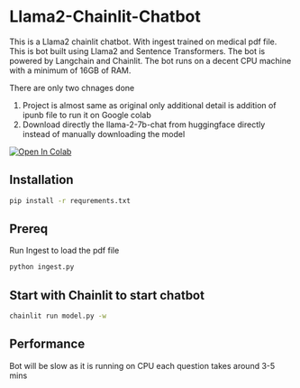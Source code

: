 # Llama2-Chainlit-Chatbot
This is a Llama2 chainlit chatbot. With ingest trained on medical pdf file. This is bot built using Llama2 and Sentence Transformers. The bot is powered by Langchain and Chainlit. 
The bot runs on a decent CPU machine with a minimum of 16GB of RAM.

There are only two chnages done
1) Project is almost same as original only additional detail is addition of ipunb file to run it on Google colab
2) Download directly the llama-2-7b-chat from huggingface directly instead of manually downloading the model

[![Open In Colab](https://colab.research.google.com/assets/colab-badge.svg)](https://colab.research.google.com/github/ndn1954/Llama2-Chainlit-Chatbot/blob/main/Chainlist_llama2.ipynb)

## Installation

```bash
pip install -r requrements.txt
```
## Prereq
Run Ingest to load the pdf file
```bash
python ingest.py
```

## Start with Chainlit to start chatbot

```bash
chainlit run model.py -w
```
## Performance

Bot will be slow as it is running on CPU each question takes around 3-5 mins
